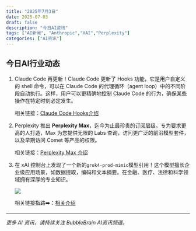 ```yaml
---
title: "2025年7月3日"
date: 2025-07-03
draft: false
description: "今日AI资讯"
tags: ["AI新闻", "Anthropic","XAI","Perplexity"]
categories: ["AI资讯"]
---
```


## 今日AI行业动态

1. Claude Code 再更新！Claude Code 更新了 Hooks 功能，它是用户自定义的 shell 命令，可以在 Claude Code 的代理循环（agent loop）中的不同阶段自动执行。这样，用户可以更精确地控制 Claude Code 的行为，确保某些操作在特定时刻必定发生。  

    相关链接：[Claude Code Hooks介绍](https://x.com/alexalbert__/status/1940480961923473610)

2. Perplexity 推出 **Perplexity Max**，迄今为止最珍贵的订阅层级。专为要求更高的人打造，Max 为您提供无限的 Labs 查询，访问更广泛的前沿模型套件，以及早期访问 Comet 等产品的权限。

    相关链接：[Perplexity Max 介绍](https://x.com/perplexity_ai/status/1940443479710257226)

3. 在 xAI 控制台上发现了一个新的`grok4-prod-mimic`模型引用！这个模型擅长企业级应用场景，如数据提取，编码和文本摘要。在金融、医疗、法律和科学领域拥有深厚的专业知识。

    ![](https://raw.githubusercontent.com/DylanDDeng/image/main/Gu3TaPxWsAAesax.jpeg) 

    相关链接指路➡️：[相关介绍](https://x.com/testingcatalog/status/1940439543033024526)


---

*更多 AI 资讯，请持续关注 BubbleBrain AI资讯频道。*